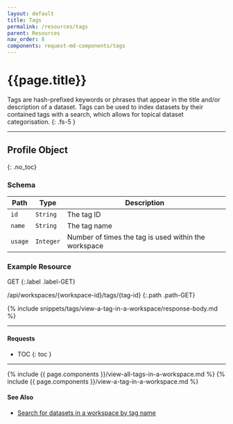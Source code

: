 ```yaml
---
layout: default
title: Tags
permalink: /resources/tags
parent: Resources
nav_order: 8
components: request-md-components/tags
---
```


# {{page.title}}

Tags are hash-prefixed keywords or phrases that appear in the title and/or description of a dataset. Tags can be used to index datasets by their contained tags with a search, which allows for topical dataset categorisation.
{: .fs-5 }

---

## Profile Object
{: .no_toc}

### Schema

Path | Type | Description
---- | ---- | -----------
`id` | `String` | The tag ID 
`name` | `String` | The tag name
`usage` | `Integer` | Number of times the tag is used within the workspace

### Example Resource

GET
{:.label .label-GET}

/api/workspaces/{workspace-id}/tags/{tag-id}
{:.path .path-GET}

{% include snippets/tags/view-a-tag-in-a-workspace/response-body.md %}

---

#### Requests

- TOC
{: toc }

---

{% include {{ page.components }}/view-all-tags-in-a-workspace.md %}
{% include {{ page.components }}/view-a-tag-in-a-workspace.md %}

#### See Also

- [Search for datasets in a workspace by tag name](search#search-for-datasets-in-a-workspace-by-tag-name)
